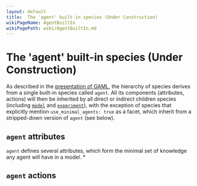```yaml
---
layout: default
title:  The 'agent' built-in species (Under Construction)
wikiPageName: AgentBuiltIn
wikiPagePath: wiki/AgentBuiltIn.md
---
```


# The 'agent' built-in species (Under Construction)


As described in the [presentation of GAML](Introduction), the hierarchy of species derives from a single built-in species called `agent`. All its components (attributes, actions) will then be inherited by all direct or indirect children species (including [`model`](ModelBuiltIn) and [`experiment`](ExperimentBuiltIn)), with the exception of species that explicitly mention `use_minimal_agents: true` as a facet, which inherit from a stripped-down version of `agent` (see below).



## `agent` attributes
`agent` defines several attributes, which form the minimal set of knowledge any agent will have in a model.
  * 


## `agent` actions
